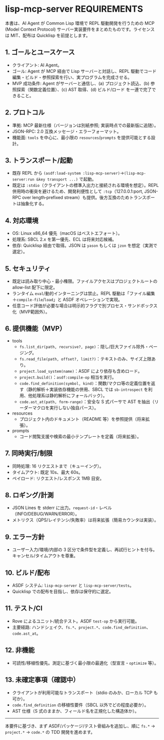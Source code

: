 # lisp-mcp-server REQUIREMENTS

本書は、AI Agent が Common Lisp 環境で REPL 駆動開発を行うための MCP (Model Context Protocol) サーバー実装要件をまとめたものです。ライセンスは MIT、配布は Quicklisp を前提とします。

## 1. ゴールとユースケース
- クライアント: AI Agent。
- ゴール: Agent が MCP 経由で Lisp サーバーと対話し、REPL 駆動でコード編集・ビルド・参照探索を行い、実プログラムを完成させる。
- MVP 成功条件: Agent がサーバーと通信し、(a) プロジェクト読込、(b) 参照探索（関数定義位置）、(c) AST 取得、(d) ビルド/ロード を一連で完了できること。

## 2. プロトコル
- 準拠: MCP 最新仕様（バージョンは別紙参照; 実装時点での最新版に追随）。
- JSON-RPC: 2.0 互換メッセージ・エラーフォーマット。
- 機能面: `tools` を中心に、最小限の `resources`/`prompts` を提供可能とする設計。

## 3. トランスポート/起動
- 既存 REPL から `(asdf:load-system :lisp-mcp-server)`→`(lisp-mcp-server:run &key transport ...)` で起動。
- 既定は `:stdio`（クライアントの標準入出力と接続される環境を想定）。REPL 併用時の衝突を避けるため、開発利便性として `:tcp`（127.0.0.1:port, JSON-RPC over length‑prefixed stream）も提供。後方互換のためトランスポートは抽象化する。

## 4. 対応環境
- OS: Linux x86_64 優先（macOS はベストエフォート）。
- 処理系: SBCL 2.x を第一優先、ECL は将来対応候補。
- 依存: Quicklisp 経由で取得。JSON は `yason` もしくは `jzon` を想定（実測で選定）。

## 5. セキュリティ
- 既定は読み取り中心・最小権限。ファイルアクセスはプロジェクトルートの allow-list 配下に限定。
- ランタイム `eval`/動的インターニングは禁止。REPL 駆動は「ファイル編集＋`compile-file`/`load`」と ASDF オペレーションで実現。
- 任意コード評価が必要な場合は明示的フラグで別プロセス・サンドボックス化（MVP範囲外）。

## 6. 提供機能（MVP）
- tools
  - `fs.list_dir(path, recursive?, page)`：隠し/巨大ファイル除外・ページング。
  - `fs.read_file(path, offset?, limit?)`：テキストのみ、サイズ上限あり。
  - `project.load_system(name)`：ASDF により依存も含めロード。
  - `project.build()`：`asdf:compile-op` 相当を実行。
  - `code.find_definition(symbol, kind)`：関数/マクロ等の定義位置を返す（静的解析＋実装依存機能の併用、SBCL では `sb-introspect` を利用、他処理系は静的解析にフォールバック）。
  - `code.ast_at(path, form-range)`：安全な S 式パーサで AST を抽出（リーダーマクロを実行しない独自パース）。
- resources
  - プロジェクト内のドキュメント（README 等）を参照提供（将来拡張）。
- prompts
  - コード閲覧支援や検索の最小テンプレートを定義（将来拡張）。

## 7. 同時実行/制限
- 同時処理: 16 リクエストまで（キューイング）。
- タイムアウト: 既定 10s、最大 60s。
- ペイロード: リクエスト/レスポンス 1MB 目安。

## 8. ロギング/計測
- JSON Lines を stderr に出力。`request-id`・レベル（INFO/DEBUG/WARN/ERROR）。
- メトリクス（QPS/レイテンシ/失敗率）は将来拡張（簡易カウンタは実装）。

## 9. エラー方針
- ユーザー入力/環境/内部の 3 区分で条件型を定義し、再試行ヒントを付与。キャンセル/タイムアウトを尊重。

## 10. ビルド/配布
- ASDF システム: `lisp-mcp-server` と `lisp-mcp-server/tests`。
- Quicklisp での配布を目指し、依存は保守的に選定。

## 11. テスト/CI
- Rove によるユニット/統合テスト。ASDF `test-op` から実行可能。
- 主要経路: ハンドシェイク、`fs.*`、`project.*`、`code.find_definition`、`code.ast_at`。

## 12. 非機能
- 可読性/移植性優先。測定に基づく最小限の最適化（型宣言・`optimize` 等）。

## 13. 未確定事項（確認中）
- クライアントが利用可能なトランスポート（stdio のみか、ローカル TCP も可か）。
- `code.find_definition` の移植性要件（SBCL 以外でどの程度必要か）。
- AST 仕様（S 式のままか、フィールド名を正規化した構造体か）。

---
本要件に基づき、まず ASDF/パッケージ/テスト骨組みを追加し、順に `fs.*` → `project.*` → `code.*` の TDD 開発を進めます。
